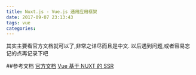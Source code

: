 ```yaml
---
title: Nuxt.js - Vue.js 通用应用框架
date: 2017-09-07 23:13:43
tags: vue
categories:
---
```


其实主要看官方文档就可以了,非常之详尽而且是中文.
以后遇到问题,或者容易忘记的点再记录下吧

##参考文档
[官方文档](https://zh.nuxtjs.org/guide)
[Vue 基于 NUXT 的 SSR](https://segmentfault.com/a/1190000007933349)